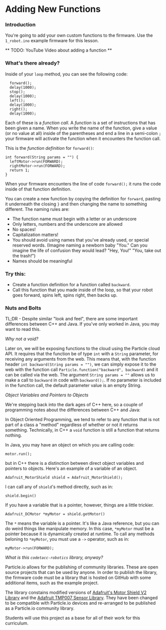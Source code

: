 # Adding New Functions

### Introduction

You're going to add your own custom functions to the firmware. Use the ```1_robot.ino``` example firmware for this lesson.

** TODO: YouTube Video about adding a function **

### What's there already?

Inside of your ```loop``` method, you can see the following code:

```
  forward();
  delay(1000);
  stop();
  delay(1000);
  left();
  delay(1000);
  right();
  delay(1000);
```

Each of these is a _function call_. A _function_ is a set of instructions that has been given a name. When you write the name of the function, give a value (or no value at all) inside of the parentheses and end a line in a semi-colon ```;``` your firmware will activate the function when it encounters the function call. 

This is the _function definition_ for ```forward()```:

```
int forward(String params = "") {
  leftMotor->run(FORWARD);
  rightMotor->run(FORWARD);
  return 1;
}
```

When your firmware encounters the line of code ```forward();``` it runs the code inside of that function definition.

You can create a new function by copying the definition for ```forward```, pasting it underneath the closing ```}``` and then changing the name to something different. The naming rules are:

- The function name must begin with a letter or an underscore
- Only letters, numbers and the underscore are allowed
- No spaces!
- Capitalization matters!
- You should avoid using names that you've already used, or special reserved words. (Imagine naming a newborn baby "You." Can you imagine the life of confusion they would lead? "Hey, You!" "You, take out the trash!")
- Names should be meaningful

### Try this:

- Create a function definition for a function called ```backward```.
- Call this function that you made inside of the loop, so that your robot goes forward, spins left, spins right, then backs up.

### Nuts and Bolts

TL;DR - Despite similar "look and feel", there are some important differences between C++ and Java. If you've only worked in Java, you may want to read this.

_*Why not a void?*_

Later on, we will be exposing functions to the cloud using the Particle cloud API. It requires that the function be of type ```int``` with a ```String``` parameter, for receiving any arguments from the web. This means that, with the function header ```int backward(String params = "")```, we can simply expose it to the web with the function call ```Particle.function("backward", backward)``` and it can be called via the web. The argument ```String params = ""``` allows us to make a call to ```backward``` in code with ```backward();```. If no parameter is included in the function call, the default parameter value is an empty String.

_*Object Variables and Pointers to Objects*_

We're stepping back into the dark ages of C++ here, so a couple of programming notes about the differences between C++ and Java:

In Object Oriented Programming, we tend to refer to any function that is not part of a class a "method" regardless of whether or not it returns something. Technically, in C++ a ```void``` function is still a function that returns nothing.

In Java, you may have an object on which you are calling code:
 
```
motor.run();
```
  
but in C++ there is a distinction between direct object variables and pointers to objects. Here's an example of a variable of an object.

```
Adafruit_MotorShield shield = Adafruit_MotorShield();
```

I can call any of ```shield```'s method directly, such as in:

```
shield.begin()
```

If you have a variable that is a pointer, however, things are a little trickier.

```
Adafruit_DCMotor *myMotor = shield.getMotor()
```

The ```*``` means the variable is a pointer. It's like a Java reference, but you can do weird things like manipulate memory. In this case, ```*myMotor``` must be a pointer because it is dynamically created at runtime. To call any methods beloning to ```*myMotor```, you must use a ```->``` operator, such as in:

```myMotor->run(FORWARD);```

_*What is this ```codetacc-robotics``` library, anyway?*_

Particle.io allows for the publishing of community libraries. These are open source projects that can be used by anyone. In order to publish the library, the firmware code must be a library that is hosted on GitHub with some additional items, such as the example project.

The library constains modified versions of [Adafruit's Motor Shield V2 Library](https://github.com/adafruit/Adafruit_Motor_Shield_V2_Library) and the [Adafruit TMP007 Sensor Library](https://github.com/adafruit/Adafruit_TMP007_Library). They have been changed to be compatible with Particle.io devices and re-arranged to be published as a Particle.io community library.

Students will use this project as a base for all of their work for this curriculum.